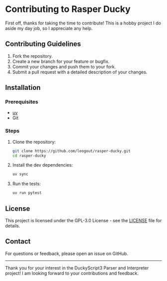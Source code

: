 # Contributing to Rasper Ducky

First off, thanks for taking the time to contribute! This is a hobby project I do aside my day job, so I appreciate any help.

## Contributing Guidelines

1. Fork the repository.
2. Create a new branch for your feature or bugfix.
3. Commit your changes and push them to your fork.
4. Submit a pull request with a detailed description of your changes.

## Installation

### Prerequisites

- [uv](https://docs.astral.sh/uv/)
- Git

### Steps
1. Clone the repository:
   ```bash
   git clone https://github.com/leogout/rasper-ducky.git
   cd rasper-ducky
   ```

2. Install the dev dependencies:
   ```bash
   uv sync
   ```

3. Run the tests:
    ```bash
    uv run pytest
    ```

## License

This project is licensed under the GPL-3.0 License - see the [LICENSE](LICENSE) file for details.

## Contact

For questions or feedback, please open an issue on GitHub.

---

Thank you for your interest in the DuckyScript3 Parser and Interpreter project! I am looking forward to your contributions and feedback.
